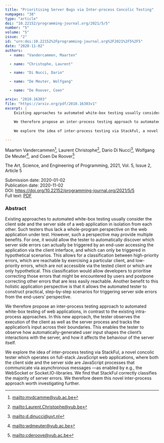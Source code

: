 ```yaml
---
title: "Prioritising Server Bugs via Inter-process Concolic Testing"
numpages: "38"
type: "article"
doi: "10.22152/programming-journal.org/2021/5/5"
number: "5"
volume: "5"
issue: "2"
id: "urn:doi:10.22152%2Fprogramming-journal.org%2F2021%2F5%2F5"
date: "2020-11-02"
authors: 
  - name: "Vandercammen, Maarten"

  - name: "Christophe, Laurent"

  - name: "Di Nucci, Dario"

  - name: "De Meuter, Wolfgang"

  - name: "De Roover, Coen"

arxiv: "2010.16303"
file: "https://arxiv.org/pdf/2010.16303v1"
excerpt: |
    Existing approaches to automated white-box testing usually consider the client side and the server side of a web application in isolation from each other. Such testers thus lack a whole-program perspective on the web application under test. However, such a perspective may provide multiple benefits. For one, it would allow the tester to automatically discover which server side errors can actually be triggered by an end-user accessing the application via the client interface, and which can only be triggered in hypothetical scenarios. This allows for a classification between high-priority errors, which are reachable by exercising a particular client, and low-priority errors, which are not accessible via the tested client or which are only hypothetical. This classification would allow developers to prioritise correcting those errors that might be encountered by users and postpone correcting other errors that are less easily reachable. Another benefit to this holistic application perspective is that it allows the automated tester to construct practical, step-by-step scenarios for triggering server side errors from the end-users’ perspective.
    
    We therefore propose an inter-process testing approach to automated white-box testing of web applications, in contrast to the existing intra-process approaches. In this new approach, the tester observes the execution of the client as well as the server process and tracks the application’s input across their boundaries. This enables the tester to observe how automatically-generated user input shapes the client’s interactions with the server, and how it affects the behaviour of the server itself.
    
    We explore the idea of inter-process testing via StackFul, a novel concolic tester which operates on full-stack JavaScript web applications, where both the client side and the server side are JavaScript processes that communicate via asynchronous messages —as enabled by e.g., the WebSocket or Socket.IO-libraries. We find that StackFul correctly classifies the majority of server errors. We therefore deem this novel inter-process approach worth investigating further.

---
```

Maarten Vandercammen[^1], Laurent Christophe[^2], Dario Di Nucci[^3], Wolfgang De Meuter[^4], and Coen De Roover[^5]

The Art, Science, and Engineering of Programming, 2021, Vol. 5, Issue 2, Article 5

Submission date: 2020-01-02  
Publication date: 2020-11-02  
DOI: <https://doi.org/10.22152/programming-journal.org/2021/5/5>  
Full text: [PDF](https://arxiv.org/pdf/2010.16303v1)  


### Abstract
Existing approaches to automated white-box testing usually consider the client side and the server side of a web application in isolation from each other. Such testers thus lack a whole-program perspective on the web application under test. However, such a perspective may provide multiple benefits. For one, it would allow the tester to automatically discover which server side errors can actually be triggered by an end-user accessing the application via the client interface, and which can only be triggered in hypothetical scenarios. This allows for a classification between high-priority errors, which are reachable by exercising a particular client, and low-priority errors, which are not accessible via the tested client or which are only hypothetical. This classification would allow developers to prioritise correcting those errors that might be encountered by users and postpone correcting other errors that are less easily reachable. Another benefit to this holistic application perspective is that it allows the automated tester to construct practical, step-by-step scenarios for triggering server side errors from the end-users’ perspective.

We therefore propose an inter-process testing approach to automated white-box testing of web applications, in contrast to the existing intra-process approaches. In this new approach, the tester observes the execution of the client as well as the server process and tracks the application’s input across their boundaries. This enables the tester to observe how automatically-generated user input shapes the client’s interactions with the server, and how it affects the behaviour of the server itself.

We explore the idea of inter-process testing via StackFul, a novel concolic tester which operates on full-stack JavaScript web applications, where both the client side and the server side are JavaScript processes that communicate via asynchronous messages —as enabled by e.g., the WebSocket or Socket.IO-libraries. We find that StackFul correctly classifies the majority of server errors. We therefore deem this novel inter-process approach worth investigating further.


[^1]: <mailto:mvdcamme@vub.ac.be>
[^2]: <mailto:Laurent.Christophe@vub.be>
[^3]: <mailto:d.dinucci@uvt.nl>
[^4]: <mailto:wdmeuter@vub.ac.be>
[^5]: <mailto:cderoove@vub.ac.be>
